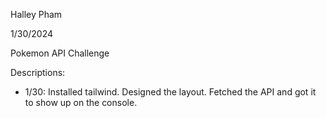 Halley Pham

1/30/2024

Pokemon API Challenge

Descriptions: 
- 1/30: Installed tailwind. Designed the layout. Fetched the API and got it to show up on the console.